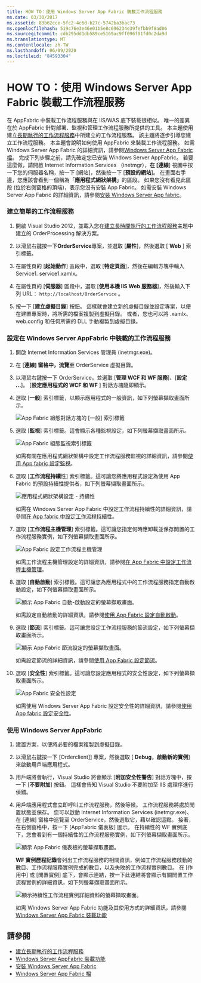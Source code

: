 ```yaml
---
title: HOW TO：使用 Windows Server App Fabric 裝載工作流程服務
ms.date: 03/30/2017
ms.assetid: 83b62cce-5fc2-4c6d-b27c-5742ba3bac73
ms.openlocfilehash: 519c76e3e46e01b5e8c696234e39fefbb9f8ad06
ms.sourcegitcommit: cdb295dd1db589ce5169ac9ff096f01fd0c2da9d
ms.translationtype: MT
ms.contentlocale: zh-TW
ms.lasthandoff: 06/09/2020
ms.locfileid: "84593304"
---
```

# <a name="how-to-host-a-workflow-service-with-windows-server-app-fabric"></a>HOW TO：使用 Windows Server App Fabric 裝載工作流程服務

在 AppFabric 中裝載工作流程服務與在 IIS/WAS 底下裝載很相似。 唯一的差異在於 AppFabric 針對部署、監視和管理工作流程服務所提供的工具。 本主題使用建立[長期執行的工作流程服務](creating-a-long-running-workflow-service.md)中所建立的工作流程服務。 該主題將逐步引導您建立工作流程服務。 本主題會說明如何使用 AppFabric 來裝載工作流程服務。 如需 Windows Server App Fabric 的詳細資訊，請參閱[Windows Server App Fabric 檔](https://docs.microsoft.com/previous-versions/appfabric/ff384253(v=azure.10))。 完成下列步驟之前，請先確定您已安裝 Windows Server AppFabric。  若要這麼做，請開啟 Internet Information Services （inetmgr），**在 [連線**] 視圖中按一下您的伺服器名稱，按一下 [網站]，然後按一下 [**預設的網站**]。 在畫面右手邊，您應該會看到一個稱為「**應用程式網狀架構**」的區段。 如果您沒有看見此區段 (位於右側窗格的頂端)，表示您沒有安裝 App Fabric。 如需安裝 Windows Server App Fabric 的詳細資訊，請參閱[安裝 Windows Server App fabric](https://docs.microsoft.com/previous-versions/appfabric/ee790960(v=azure.10))。  
  
### <a name="creating-a-simple-workflow-service"></a>建立簡單的工作流程服務  
  
1. 開啟 Visual Studio 2012，並載入您在[建立長時間執行的工作流程服務](creating-a-long-running-workflow-service.md)主題中建立的 OrderProcessing 解決方案。  
  
2. 以滑鼠右鍵按一下**OrderService**專案，並選取 [**屬性**]，然後選取 [ **Web** ] 索引標籤。  
  
3. 在屬性頁的 [**起始動作**] 區段中，選取 [**特定頁面**]，然後在編輯方塊中輸入 Service1. service1.xamlx。  
  
4. 在屬性頁的 [**伺服器**] 區段中，選取 [**使用本機 IIS Web 服務器**]，然後輸入下列 URL： `http://localhost/OrderService` 。  
  
5. 按一下 [**建立虛擬目錄**] 按鈕。 這樣就會建立新的虛擬目錄並設定專案，以便在建置專案時，將所需的檔案複製到虛擬目錄。  或者，您也可以將 .xamlx、web.config 和任何所需的 DLL 手動複製到虛擬目錄。  
  
### <a name="configuring-a-workflow-service-hosted-in-windows-server-app-fabric"></a>設定在 Windows Server AppFabric 中裝載的工作流程服務  
  
1. 開啟 Internet Information Services 管理員 (inetmgr.exe)。  
  
2. 在 [**連線] 窗格中，流覽**至 OrderService 虛擬目錄。  
  
3. 以滑鼠右鍵按一下 OrderService，並選取 [**管理 WCF 和 WF 服務**]、[**設定 ...**]。 [**設定應用程式的 WCF 和 WF** ] 對話方塊隨即顯示。  
  
4. 選取 [**一般**] 索引標籤，以顯示應用程式的一般資訊，如下列螢幕擷取畫面所示。  
  
     ![App Fabric 組態對話方塊的 [一般] 索引標籤](media/appfabricconfiguration-general.gif "AppFabricConfiguration-一般")  
  
5. 選取 [**監視**] 索引標籤。這會顯示各種監視設定，如下列螢幕擷取畫面所示。  
  
     ![App Fabric 組態監視索引標籤](media/appfabricconfiguration-monitoring.gif "AppFabricConfiguration-監視")  
  
     如需有關在應用程式網狀架構中設定工作流程服務監視的詳細資訊，請參閱[使用 App fabric 設定監視](https://docs.microsoft.com/previous-versions/appfabric/ee677384(v=azure.10))。  
  
6. 選取 [**工作流程持續**性] 索引標籤。這可讓您將應用程式設定為使用 App Fabric 的預設持續性提供者，如下列螢幕擷取畫面所示。  
  
     ![應用程式網狀架構設定 &#45; 持續性](media/appfabricconfiguration-persistence.gif "AppFabricConfiguration-持續性")  
  
     如需在 Windows Server App Fabric 中設定工作流程持續性的詳細資訊，請參閱[在 App fabric 中設定工作流程持續](https://docs.microsoft.com/previous-versions/appfabric/ee677353(v=azure.10))性。  
  
7. 選取 [**工作流程主機管理**] 索引標籤。這可讓您指定何時應卸載並保存閒置的工作流程服務實例，如下列螢幕擷取畫面所示。  
  
     ![App Fabric 設定工作流程主機管理](media/appfabricconfiguration-management.gif "AppFabricConfiguration-管理")  
  
     如需工作流程主機管理設定的詳細資訊，請參閱[在 App Fabric 中設定工作流程主機管理](https://docs.microsoft.com/previous-versions/appfabric/ff383424(v=azure.10))。  
  
8. 選取 [**自動啟動**] 索引標籤。這可讓您為應用程式中的工作流程服務指定自動啟動設定，如下列螢幕擷取畫面所示。  
  
     ![顯示 App Fabric 自動&#45;啟動設定的螢幕擷取畫面。](./media/how-to-host-a-workflow-service-with-windows-server-app-fabric/app-fabric-auto-start-configuration.gif)  
  
     如需設定自動啟動的詳細資訊，請參閱[使用 App Fabric 設定自動啟動](https://docs.microsoft.com/previous-versions/appfabric/ee677261(v=azure.10))。  
  
9. 選取 [**節流**] 索引標籤。這可讓您設定工作流程服務的節流設定，如下列螢幕擷取畫面所示。  
  
     ![顯示 App Fabric 節流設定的螢幕擷取畫面。](./media/how-to-host-a-workflow-service-with-windows-server-app-fabric/app-fabric-throttling-configuration.gif)  
  
     如需設定節流的詳細資訊，請參閱[使用 App Fabric 設定節流](https://docs.microsoft.com/previous-versions/appfabric/ee677261(v=azure.10))。  
  
10. 選取 [**安全性**] 索引標籤。這可讓您設定應用程式的安全性設定，如下列螢幕擷取畫面所示。  
  
     ![App Fabric 安全性設定](media/appfabricconfiguration-security.gif "AppFabricConfiguration-安全性")  
  
     如需使用 Windows Server App Fabric 設定安全性的詳細資訊，請參閱[使用 App fabric 設定安全性](https://docs.microsoft.com/previous-versions/appfabric/ee677278(v=azure.10))。  
  
### <a name="using-windows-server-app-fabric"></a>使用 Windows Server AppFabric  
  
1. 建置方案，以便將必要的檔案複製到虛擬目錄。  
  
2. 以滑鼠右鍵按一下 [Orderclient]] 專案，然後選取 [ **Debug**，**啟動新的實例**] 來啟動用戶端應用程式。  
  
3. 用戶端將會執行，Visual Studio 將會顯示 [**附加安全性警告**] 對話方塊中，按一下 [**不要附加**] 按鈕。 這樣會告知 Visual Studio 不要附加至 IIS 處理序進行偵錯。  
  
4. 用戶端應用程式會立即呼叫工作流程服務，然後等候。 工作流程服務將處於閒置狀態並保存。 您可以啟動 Internet Information Services (inetmgr.exe)、在 [連線] 窗格中巡覽至 OrderService，然後選取它，藉以確認這點。 接著，在右側窗格中，按一下 [AppFabric 儀表板] 圖示。 在持續性的 WF 實例底下，您會看到有一個持續性的工作流程服務實例，如下列螢幕擷取畫面所示。  
  
     ![顯示 App Fabric 儀表板的螢幕擷取畫面。](./media/how-to-host-a-workflow-service-with-windows-server-app-fabric/app-fabric-dashboard.gif)  
  
     **WF 實例歷程記錄**會列出工作流程服務的相關資訊，例如工作流程服務啟動的數目、工作流程服務實例完成的數目，以及失敗的工作流程實例數目。 在 [作用中] 或 [閒置實例] 底下，會顯示連結，按一下此連結將會顯示有關閒置工作流程實例的詳細資訊，如下列螢幕擷取畫面所示。  
  
     ![顯示持續性工作流程實例詳細資料的螢幕擷取畫面。](./media/how-to-host-a-workflow-service-with-windows-server-app-fabric/persisted-workflow-instance-detail.gif)  
  
     如需 Windows Server App Fabric 功能及其使用方式的詳細資訊，請參閱[Windows Server App Fabric 裝載功能](https://docs.microsoft.com/previous-versions/appfabric/ee677189(v=azure.10))  
  
## <a name="see-also"></a>請參閱

- [建立長期執行的工作流程服務](creating-a-long-running-workflow-service.md)
- [Windows Server AppFabric 裝載功能](https://docs.microsoft.com/previous-versions/appfabric/ee677189(v=azure.10))
- [安裝 Windows Server App Fabric](https://docs.microsoft.com/previous-versions/appfabric/ee790960(v=azure.10))
- [Windows Server App Fabric 檔](https://docs.microsoft.com/previous-versions/appfabric/ff384253(v=azure.10))
